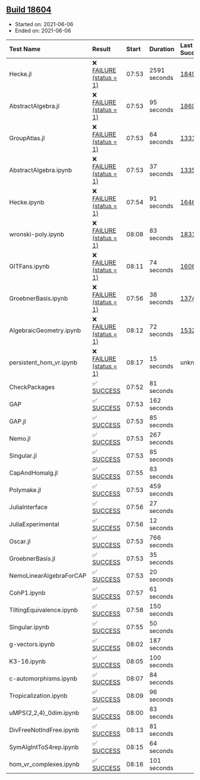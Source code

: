 ## [Build 18604](https://oscarci.mathematik.uni-kl.de/job/oscar/18604/)

* Started on: 2021-06-06
* Ended on: 2021-06-06

| Test Name    | Result | Start | Duration | Last Success | First Failure |
|:-------------|:-------|:------|:---------|:-------------|:--------------|
| Hecke.jl | ❌ [FAILURE (status = 1)](https://oscarci.mathematik.uni-kl.de/job/oscar/18604/artifact/logs/build-18604/Hecke.jl.log) | 07:53 | 2591 seconds | [18490](https://oscarci.mathematik.uni-kl.de/job/oscar/18490/) | [18491](https://oscarci.mathematik.uni-kl.de/job/oscar/18491/) |
| AbstractAlgebra.jl | ❌ [FAILURE (status = 1)](https://oscarci.mathematik.uni-kl.de/job/oscar/18604/artifact/logs/build-18604/AbstractAlgebra.jl.log) | 07:53 | 95 seconds | [18603](https://oscarci.mathematik.uni-kl.de/job/oscar/18603/) | [18604](https://oscarci.mathematik.uni-kl.de/job/oscar/18604/) |
| GroupAtlas.jl | ❌ [FAILURE (status = 1)](https://oscarci.mathematik.uni-kl.de/job/oscar/18604/artifact/logs/build-18604/GroupAtlas.jl.log) | 07:53 | 64 seconds | [13311](https://oscarci.mathematik.uni-kl.de/job/oscar/13311/) | [13312](https://oscarci.mathematik.uni-kl.de/job/oscar/13312/) |
| AbstractAlgebra.ipynb | ❌ [FAILURE (status = 1)](https://oscarci.mathematik.uni-kl.de/job/oscar/18604/artifact/logs/build-18604/AbstractAlgebra.ipynb.log) | 07:53 | 37 seconds | [13355](https://oscarci.mathematik.uni-kl.de/job/oscar/13355/) | [13356](https://oscarci.mathematik.uni-kl.de/job/oscar/13356/) |
| Hecke.ipynb | ❌ [FAILURE (status = 1)](https://oscarci.mathematik.uni-kl.de/job/oscar/18604/artifact/logs/build-18604/Hecke.ipynb.log) | 07:54 | 91 seconds | [16463](https://oscarci.mathematik.uni-kl.de/job/oscar/16463/) | [16464](https://oscarci.mathematik.uni-kl.de/job/oscar/16464/) |
| wronski-poly.ipynb | ❌ [FAILURE (status = 1)](https://oscarci.mathematik.uni-kl.de/job/oscar/18604/artifact/logs/build-18604/wronski-poly.ipynb.log) | 08:08 | 83 seconds | [18314](https://oscarci.mathematik.uni-kl.de/job/oscar/18314/) | [18315](https://oscarci.mathematik.uni-kl.de/job/oscar/18315/) |
| GITFans.ipynb | ❌ [FAILURE (status = 1)](https://oscarci.mathematik.uni-kl.de/job/oscar/18604/artifact/logs/build-18604/GITFans.ipynb.log) | 08:11 | 74 seconds | [16068](https://oscarci.mathematik.uni-kl.de/job/oscar/16068/) | [16069](https://oscarci.mathematik.uni-kl.de/job/oscar/16069/) |
| GroebnerBasis.ipynb | ❌ [FAILURE (status = 1)](https://oscarci.mathematik.uni-kl.de/job/oscar/18604/artifact/logs/build-18604/GroebnerBasis.ipynb.log) | 07:56 | 38 seconds | [13748](https://oscarci.mathematik.uni-kl.de/job/oscar/13748/) | [13749](https://oscarci.mathematik.uni-kl.de/job/oscar/13749/) |
| AlgebraicGeometry.ipynb | ❌ [FAILURE (status = 1)](https://oscarci.mathematik.uni-kl.de/job/oscar/18604/artifact/logs/build-18604/AlgebraicGeometry.ipynb.log) | 08:12 | 72 seconds | [15322](https://oscarci.mathematik.uni-kl.de/job/oscar/15322/) | [15323](https://oscarci.mathematik.uni-kl.de/job/oscar/15323/) |
| persistent_hom_vr.ipynb | ❌ [FAILURE (status = 1)](https://oscarci.mathematik.uni-kl.de/job/oscar/18604/artifact/logs/build-18604/persistent_hom_vr.ipynb.log) | 08:17 | 15 seconds | unknown | unknown |
| CheckPackages | ✅ [SUCCESS](https://oscarci.mathematik.uni-kl.de/job/oscar/18604/artifact/logs/build-18604/CheckPackages.log) | 07:52 | 81 seconds |  |  |
| GAP | ✅ [SUCCESS](https://oscarci.mathematik.uni-kl.de/job/oscar/18604/artifact/logs/build-18604/GAP.log) | 07:53 | 162 seconds |  |  |
| GAP.jl | ✅ [SUCCESS](https://oscarci.mathematik.uni-kl.de/job/oscar/18604/artifact/logs/build-18604/GAP.jl.log) | 07:53 | 85 seconds |  |  |
| Nemo.jl | ✅ [SUCCESS](https://oscarci.mathematik.uni-kl.de/job/oscar/18604/artifact/logs/build-18604/Nemo.jl.log) | 07:53 | 267 seconds |  |  |
| Singular.jl | ✅ [SUCCESS](https://oscarci.mathematik.uni-kl.de/job/oscar/18604/artifact/logs/build-18604/Singular.jl.log) | 07:53 | 85 seconds |  |  |
| CapAndHomalg.jl | ✅ [SUCCESS](https://oscarci.mathematik.uni-kl.de/job/oscar/18604/artifact/logs/build-18604/CapAndHomalg.jl.log) | 07:55 | 83 seconds |  |  |
| Polymake.jl | ✅ [SUCCESS](https://oscarci.mathematik.uni-kl.de/job/oscar/18604/artifact/logs/build-18604/Polymake.jl.log) | 07:53 | 459 seconds |  |  |
| JuliaInterface | ✅ [SUCCESS](https://oscarci.mathematik.uni-kl.de/job/oscar/18604/artifact/logs/build-18604/JuliaInterface.log) | 07:56 | 27 seconds |  |  |
| JuliaExperimental | ✅ [SUCCESS](https://oscarci.mathematik.uni-kl.de/job/oscar/18604/artifact/logs/build-18604/JuliaExperimental.log) | 07:56 | 12 seconds |  |  |
| Oscar.jl | ✅ [SUCCESS](https://oscarci.mathematik.uni-kl.de/job/oscar/18604/artifact/logs/build-18604/Oscar.jl.log) | 07:53 | 766 seconds |  |  |
| GroebnerBasis.jl | ✅ [SUCCESS](https://oscarci.mathematik.uni-kl.de/job/oscar/18604/artifact/logs/build-18604/GroebnerBasis.jl.log) | 07:53 | 35 seconds |  |  |
| NemoLinearAlgebraForCAP | ✅ [SUCCESS](https://oscarci.mathematik.uni-kl.de/job/oscar/18604/artifact/logs/build-18604/NemoLinearAlgebraForCAP.log) | 07:53 | 20 seconds |  |  |
| CohP1.ipynb | ✅ [SUCCESS](https://oscarci.mathematik.uni-kl.de/job/oscar/18604/artifact/logs/build-18604/CohP1.ipynb.log) | 07:57 | 61 seconds |  |  |
| TiltingEquivalence.ipynb | ✅ [SUCCESS](https://oscarci.mathematik.uni-kl.de/job/oscar/18604/artifact/logs/build-18604/TiltingEquivalence.ipynb.log) | 07:58 | 150 seconds |  |  |
| Singular.ipynb | ✅ [SUCCESS](https://oscarci.mathematik.uni-kl.de/job/oscar/18604/artifact/logs/build-18604/Singular.ipynb.log) | 07:55 | 50 seconds |  |  |
| g-vectors.ipynb | ✅ [SUCCESS](https://oscarci.mathematik.uni-kl.de/job/oscar/18604/artifact/logs/build-18604/g-vectors.ipynb.log) | 08:02 | 187 seconds |  |  |
| K3-16.ipynb | ✅ [SUCCESS](https://oscarci.mathematik.uni-kl.de/job/oscar/18604/artifact/logs/build-18604/K3-16.ipynb.log) | 08:05 | 100 seconds |  |  |
| c-automorphisms.ipynb | ✅ [SUCCESS](https://oscarci.mathematik.uni-kl.de/job/oscar/18604/artifact/logs/build-18604/c-automorphisms.ipynb.log) | 08:07 | 84 seconds |  |  |
| Tropicalization.ipynb | ✅ [SUCCESS](https://oscarci.mathematik.uni-kl.de/job/oscar/18604/artifact/logs/build-18604/Tropicalization.ipynb.log) | 08:09 | 96 seconds |  |  |
| uMPS(2,2,4)_0dim.ipynb | ✅ [SUCCESS](https://oscarci.mathematik.uni-kl.de/job/oscar/18604/artifact/logs/build-18604/uMPS-2-2-4-_0dim.ipynb.log) | 08:00 | 83 seconds |  |  |
| DivFreeNotIndFree.ipynb | ✅ [SUCCESS](https://oscarci.mathematik.uni-kl.de/job/oscar/18604/artifact/logs/build-18604/DivFreeNotIndFree.ipynb.log) | 08:13 | 81 seconds |  |  |
| SymAlgIntToS4rep.ipynb | ✅ [SUCCESS](https://oscarci.mathematik.uni-kl.de/job/oscar/18604/artifact/logs/build-18604/SymAlgIntToS4rep.ipynb.log) | 08:15 | 64 seconds |  |  |
| hom_vr_complexes.ipynb | ✅ [SUCCESS](https://oscarci.mathematik.uni-kl.de/job/oscar/18604/artifact/logs/build-18604/hom_vr_complexes.ipynb.log) | 08:16 | 101 seconds |  |  |
